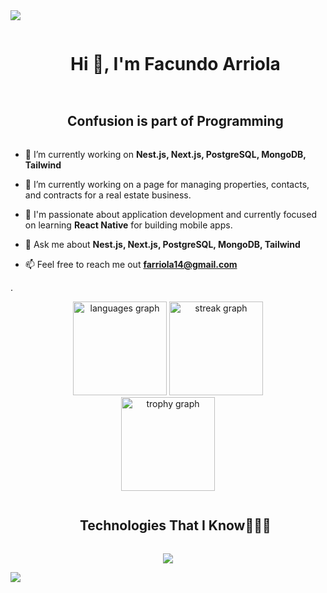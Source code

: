<!--horizontal divider(gradiant)-->
<img src="https://user-images.githubusercontent.com/73097560/115834477-dbab4500-a447-11eb-908a-139a6edaec5c.gif">

<!--h1 without bottom border-->
<div id="user-content-toc">
  <ul align="center">
    <summary><h1 style="display: inline-block">Hi 👋, I'm Facundo Arriola</h1></summary>
  </ul>
</div>

<!--- snake
<div align="center">
<img src="https://raw.githubusercontent.com/feka3/feka3/output/snake.svg" alt="Snake animation" />
</div>
 -->


<!--h2 without bottom border-->
<div id="user-content-toc">
  <ul align="center">
    <summary><h2 style="display: inline-block">Confusion is part of Programming</h2></summary>
  </ul>
</div>


<!--Intro start-->
- 🔭 I’m currently working on **Nest.js, Next.js, PostgreSQL, MongoDB, Tailwind**

- 🌱 I’m currently working on a page for managing properties, contacts, and contracts for a real estate business.

- 📱 I'm passionate about application development and currently focused on learning **React Native** for building mobile apps.

- 💬 Ask me about **Nest.js, Next.js, PostgreSQL, MongoDB, Tailwind**

- 📫 Feel free to reach me out **farriola14@gmail.com**

<div>
  <p>.</p>
</div>
<!--Intro end-->
<div align="center">
  <img src="https://github-readme-stats.vercel.app/api/top-langs?username=feka3&locale=en&hide_title=false&layout=compact&card_width=320&langs_count=5&theme=dracula&hide_border=true&order=2" height="150" alt="languages graph"  />
  <img src="https://streak-stats.demolab.com?user=feka3&locale=en&mode=daily&theme=dracula&hide_border=true&border_radius=5&order=3" height="150" alt="streak graph"  />
</div>


<div align="center">
  <img src="https://github-profile-trophy.vercel.app?username=feka3&theme=dracula&column=-1&row=1&margin-w=8&margin-h=8&no-bg=true&no-frame=true&order=4" height="150" alt="trophy graph"  />
</div>



<!--h1 without bottom border-->
<div id="user-content-toc">
  <ul align="center">
    <summary><h2 style="display: inline-block">Technologies That I Know👨🏻‍💻</h2></summary>
  </ul>
</div>
<!--tech stack icons-->
<p align="center">
  <a href="https://skillicons.dev">
    <img src="https://skillicons.dev/icons?i=git,css,discord,docker,postgres,express,figma,firebase,github,html,vite,nestjs,java,vscode,js,ts,linux,vercel,md,materialui,mongodb,nextjs,nodejs,py,react,redux,tailwind,ts,vscode,kubernetes&perline=14" />
  </a>
</p>


<!--horizontal divider(gradiant)-->
<img src="https://user-images.githubusercontent.com/73097560/115834477-dbab4500-a447-11eb-908a-139a6edaec5c.gif">
